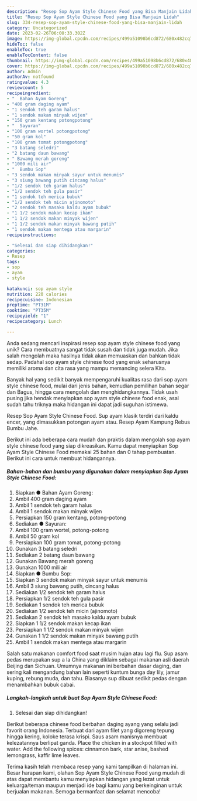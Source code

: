 ```yaml
---
description: "Resep Sop Ayam Style Chinese Food yang Bisa Manjain Lidah"
title: "Resep Sop Ayam Style Chinese Food yang Bisa Manjain Lidah"
slug: 334-resep-sop-ayam-style-chinese-food-yang-bisa-manjain-lidah
category: Uncategorized
date: 2023-02-26T06:00:33.302Z
image: https://img-global.cpcdn.com/recipes/499a51098b6cd872/680x482cq70/sop-ayam-style-chinese-food-foto-resep-utama.jpg
hideToc: false
enableToc: true
enableTocContent: false
thumbnail: https://img-global.cpcdn.com/recipes/499a51098b6cd872/680x482cq70/sop-ayam-style-chinese-food-foto-resep-utama.jpg
cover: https://img-global.cpcdn.com/recipes/499a51098b6cd872/680x482cq70/sop-ayam-style-chinese-food-foto-resep-utama.jpg
author: Admin
authorAv: notfound
ratingvalue: 4.3
reviewcount: 5
recipeingredient:
- "  Bahan Ayam Goreng"
- "400 gram daging ayam"
- "1 sendok teh garam halus"
- "1 sendok makan minyak wijen"
- "150 gram kentang potongpotong"
- "  Sayuran"
- "100 gram wortel potongpotong"
- "50 gram kol"
- "100 gram tomat potongpotong"
- "3 batang seledri"
- "2 batang daun bawang"
- " Bawang merah goreng"
- "1000 mili air"
- "  Bumbu Sop"
- "3 sendok makan minyak sayur untuk menumis"
- "3 siung bawang putih cincang halus"
- "1/2 sendok teh garam halus"
- "1/2 sendok teh gula pasir"
- "1 sendok teh merica bubuk"
- "1/2 sendok teh micin ajinomoto"
- "2 sendok teh masako kaldu ayam bubuk"
- "1 1/2 sendok makan kecap ikan"
- "1 1/2 sendok makan minyak wijen"
- "1 1/2 sendok makan minyak bawang putih"
- "1 sendok makan mentega atau margarin"
recipeinstructions:

- "Selesai dan siap dihidangkan!"
categories:
- Resep
tags:
- sop
- ayam
- style

katakunci: sop ayam style 
nutrition: 220 calories
recipecuisine: Indonesian
preptime: "PT31M"
cooktime: "PT35M"
recipeyield: "1"
recipecategory: Lunch

---
```





Anda sedang mencari inspirasi resep sop ayam style chinese food yang unik? Cara membuatnya sangat tidak susah dan tidak juga mudah. Jika salah mengolah maka hasilnya tidak akan memuaskan dan bahkan tidak sedap. Padahal sop ayam style chinese food yang enak seharusnya memiliki aroma dan cita rasa yang mampu memancing selera Kita.





Banyak hal yang sedikit banyak mempengaruhi kualitas rasa dari sop ayam style chinese food, mulai dari jenis bahan, kemudian pemilihan bahan segar dan Bagus, hingga cara mengolah dan menghidangkannya. Tidak usah pusing jika hendak menyiapkan sop ayam style chinese food enak,      asal sudah tahu triknya maka hidangan ini dapat jadi suguhan istimewa.














Resep Sop Ayam Style Chinese Food. Sup ayam klasik terdiri dari kaldu encer, yang dimasukkan potongan ayam atau. Resep Ayam Kampung Rebus Bumbu Jahe.






Berikut ini ada beberapa cara mudah dan praktis dalam mengolah sop ayam style chinese food yang siap dikreasikan. Kamu dapat menyiapkan Sop Ayam Style Chinese Food memakai 25 bahan dan 0 tahap pembuatan. Berikut ini cara untuk membuat hidangannya.

<!--inarticleads1-->

##### Bahan-bahan dan bumbu yang digunakan dalam menyiapkan Sop Ayam Style Chinese Food:

1. Siapkan  ● Bahan Ayam Goreng:
1. Ambil 400 gram daging ayam
1. Ambil 1 sendok teh garam halus
1. Ambil 1 sendok makan minyak wijen
1. Persiapkan 150 gram kentang, potong-potong
1. Sediakan  ● Sayuran:
1. Ambil 100 gram wortel, potong-potong
1. Ambil 50 gram kol
1. Persiapkan 100 gram tomat, potong-potong
1. Gunakan 3 batang seledri
1. Sediakan 2 batang daun bawang
1. Gunakan  Bawang merah goreng
1. Gunakan 1000 mili air
1. Siapkan  ● Bumbu Sop:
1. Siapkan 3 sendok makan minyak sayur untuk menumis
1. Ambil 3 siung bawang putih, cincang halus
1. Sediakan 1/2 sendok teh garam halus
1. Persiapkan 1/2 sendok teh gula pasir
1. Sediakan 1 sendok teh merica bubuk
1. Sediakan 1/2 sendok teh micin (ajinomoto)
1. Sediakan 2 sendok teh masako kaldu ayam bubuk
1. Siapkan 1 1/2 sendok makan kecap ikan
1. Persiapkan 1 1/2 sendok makan minyak wijen
1. Gunakan 1 1/2 sendok makan minyak bawang putih
1. Ambil 1 sendok makan mentega atau margarin


Salah satu makanan comfort food saat musim hujan atau lagi flu. Sup asam pedas merupakan sup a la China yang diklaim sebagai makanan asli daerah Beijing dan Sichuan. Umumnya makanan ini berbahan dasar daging, dan sering kali mengandung bahan lain seperti kuntum bunga day lily, jamur kuping, rebung muda, dan tahu. Biasanya sup dibuat sedikit pedas dengan menambahkan bubuk cabai. 

<!--inarticleads2-->

##### Langkah-langkah untuk buat Sop Ayam Style Chinese Food:


1. Selesai dan siap dihidangkan!

Berikut beberapa chinese food berbahan daging ayang yang selalu jadi favorit orang Indonesia. Terbuat dari ayam filet yang digoreng tepung hingga kering, koloke terasa krispi. Saus asam manisnya membuat kelezatannya berlipat ganda. Place the chicken in a stockpot filled with water. Add the following spices: cinnamon bark, star anise, bashed lemongrass, kaffir lime leaves. 

Terima kasih telah membaca resep yang kami tampilkan di halaman ini. Besar harapan kami, olahan Sop Ayam Style Chinese Food yang mudah di atas dapat membantu kamu menyiapkan hidangan yang lezat untuk keluarga/teman maupun menjadi ide bagi kamu yang berkeinginan untuk berjualan makanan. Semoga bermanfaat dan selamat mencoba!
